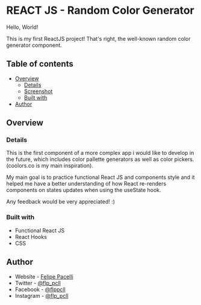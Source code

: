 # REACT JS - Random Color Generator

Hello, World!

This is my first ReactJS project! That's right, the well-known random color generator component.

## Table of contents

- [Overview](#overview)
  - [Details](#details)
  - [Screenshot](#screenshot)
  - [Built with](#built-with)
- [Author](#author)


## Overview

### Details

This is the first component of a more complex app i would like to develop in the future, which includes color pallette generators as well as color pickers. (coolors.co is my main inspiration).

My main goal is to practice functional React JS and components style and it helped me have a better understanding of how React re-renders components on states updates when using the useState hook.

Any feedback would be very appreciated! :)


### Built with

- Functional React JS
- React Hooks
- CSS


## Author

- Website - [Felipe Pacelli](https://github.com/flp-pcll)
- Twitter - [@flp_pcll](https://twitter.com/flp_pcll)
- Facebook - [@flppcll](https://www.facebook.com/flppcll/)
- Instagram - [@flp_pcll](https://www.instagram.com/flp_pcll/)


